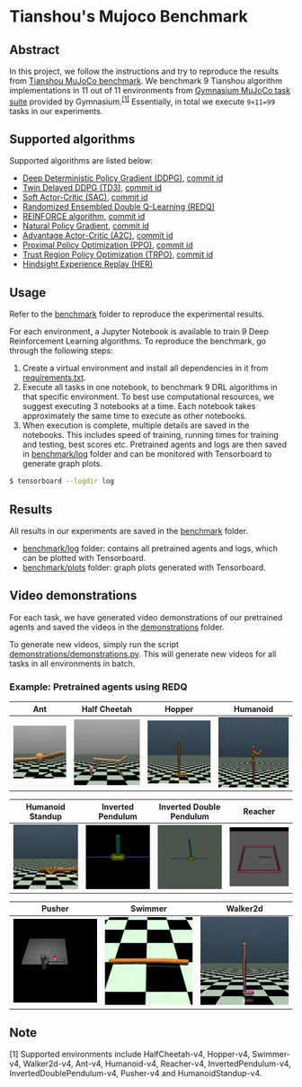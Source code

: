 # Tianshou's Mujoco Benchmark

## Abstract

In this project, we follow the instructions and try to reproduce the results from [Tianshou MuJoCo benchmark](https://github.com/thu-ml/tianshou/tree/master/examples/mujoco). We benchmark 9 Tianshou algorithm implementations in 11 out of 11 environments from [Gymnasium MuJoCo task suite](https://gymnasium.farama.org/environments/mujoco/) provided by Gymnasium.<sup>[[1]](#footnote1)</sup> Essentially, in total we execute `9×11=99` tasks in our experiments.

## Supported algorithms

Supported algorithms are listed below:
- [Deep Deterministic Policy Gradient (DDPG)](https://arxiv.org/pdf/1509.02971.pdf), [commit id](https://github.com/thu-ml/tianshou/tree/e605bdea942b408126ef4fbc740359773259c9ec)
- [Twin Delayed DDPG (TD3)](https://arxiv.org/pdf/1802.09477.pdf), [commit id](https://github.com/thu-ml/tianshou/tree/e605bdea942b408126ef4fbc740359773259c9ec)
- [Soft Actor-Critic (SAC)](https://arxiv.org/pdf/1812.05905.pdf), [commit id](https://github.com/thu-ml/tianshou/tree/e605bdea942b408126ef4fbc740359773259c9ec)
- [Randomized Ensembled Double Q-Learning (REDQ)](https://arxiv.org/pdf/2101.05982.pdf)
- [REINFORCE algorithm](https://papers.nips.cc/paper/1999/file/464d828b85b0bed98e80ade0a5c43b0f-Paper.pdf), [commit id](https://github.com/thu-ml/tianshou/tree/e27b5a26f330de446fe15388bf81c3777f024fb9)
- [Natural Policy Gradient](https://proceedings.neurips.cc/paper/2001/file/4b86abe48d358ecf194c56c69108433e-Paper.pdf), [commit id](https://github.com/thu-ml/tianshou/tree/844d7703c313009c4c364edb4018c91de93439ca)
- [Advantage Actor-Critic (A2C)](https://openai.com/blog/baselines-acktr-a2c/), [commit id](https://github.com/thu-ml/tianshou/tree/1730a9008ad6bb67cac3b21347bed33b532b17bc)
- [Proximal Policy Optimization (PPO)](https://arxiv.org/pdf/1707.06347.pdf), [commit id](https://github.com/thu-ml/tianshou/tree/6426a39796db052bafb7cabe85c764db20a722b0)
- [Trust Region Policy Optimization (TRPO)](https://arxiv.org/pdf/1502.05477.pdf), [commit id](https://github.com/thu-ml/tianshou/tree/5057b5c89e6168220272c9c28a15b758a72efc32)
- [Hindsight Experience Replay (HER)](https://arxiv.org/abs/1707.01495)

## Usage
Refer to the [benchmark](./benchmark) folder to reproduce the experimental results.

For each environment, a Jupyter Notebook is available to train 9 Deep Reinforcement Learning algorithms. To reproduce the benchmark, go through the following steps:
1. Create a virtual environment and install all dependencies in it from [requirements.txt](./requirements.txt).
2. Execute all tasks in one notebook, to benchmark 9 DRL algorithms in that specific environment. To best use computational resources, we suggest executing 3 notebooks at a time. Each notebook takes approximately the same time to execute as other notebooks.
3. When execution is complete, multiple details are saved in the notebooks. This includes speed of training, running times for training and testing, best scores etc. Pretrained agents and logs are then saved in [benchmark/log](./benchmark/log) folder and can be monitored with Tensorboard to generate graph plots.

```bash
$ tensorboard --logdir log
```

## Results
All results in our experiments are saved in the [benchmark](./benchmark) folder.
 - [benchmark/log](./benchmark/log) folder: contains all pretrained agents and logs, which can be plotted with Tensorboard.
 - [benchmark/plots](./benchmark/plots) folder: graph plots generated with Tensorboard.

## Video demonstrations

For each task, we have generated video demonstrations of our pretrained agents and saved the videos in the [demonstrations](./demonstrations) folder.

To generate new videos, simply run the script [demonstrations/demonstrations.py](./demonstrations/demonstrations.py). This will generate new videos for all tasks in all environments in batch.

### Example: Pretrained agents using REDQ

| Ant                                                       | Half Cheetah                                                              | Hopper | Humanoid |
|-----------------------------------------------------------|---------------------------------------------------------------------------|--------|----------|
| ![REDQ_Ant-v4](./demonstrations/gifs/REDQ_Ant-v4_GIF.gif) | ![REDQ_HalfCheetah-v4](./demonstrations/gifs/REDQ_HalfCheetah-v4_GIF.gif) |![REDQ_Hopper-v4](./demonstrations/gifs/REDQ_Hopper-v4_GIF.gif)|![REDQ_Humanoid-v4](./demonstrations/gifs/REDQ_Humanoid-v4_GIF.gif)|

| Humanoid Standup                                                      | Inverted Pendulum                                                                   | Inverted Double Pendulum                                                                        | Reacher                                                           |
|-----------------------------------------------------------------------|-------------------------------------------------------------------------------------|-------------------------------------------------------------------------------------------------|-------------------------------------------------------------------|
| ![REDQ_HumanoidStandup-v4](./demonstrations/gifs/REDQ_HumanoidStandup-v4_GIF.gif) | ![REDQ_InvertedPendulum-v4](./demonstrations/gifs/REDQ_InvertedPendulum-v4_GIF.gif) | ![REDQ_InvertedDoublePendulum-v4](./demonstrations/gifs/REDQ_InvertedDoublePendulum-v4_GIF.gif) | ![REDQ_Reacher-v4](./demonstrations/gifs/REDQ_Reacher-v4_GIF.gif) |

| Pusher                                                          | Swimmer                                                           | Walker2d                                                            |
|-----------------------------------------------------------------|-------------------------------------------------------------------|---------------------------------------------------------------------|
| ![REDQ_Pusher-v4](./demonstrations/gifs/REDQ_Pusher-v4_GIF.gif) | ![REDQ_Swimmer-v4](./demonstrations/gifs/REDQ_Swimmer-v4_GIF.gif) | ![REDQ_Walker2d-v4](./demonstrations/gifs/REDQ_Walker2d-v4_GIF.gif) |


## Note

<a name="footnote1">[1]</a>  Supported environments include HalfCheetah-v4, Hopper-v4, Swimmer-v4, Walker2d-v4, Ant-v4, Humanoid-v4, Reacher-v4, InvertedPendulum-v4, InvertedDoublePendulum-v4, Pusher-v4 and HumanoidStandup-v4.